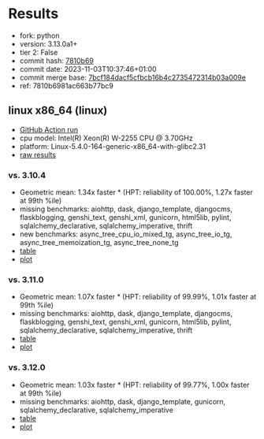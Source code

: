 # Results

- fork: python
- version: 3.13.0a1+
- tier 2: False
- commit hash: [7810b69](https://github.com/python/cpython/commit/7810b69)
- commit date: 2023-11-03T10:37:46+01:00
- commit merge base: [7bcf184dacf5cfbcb16b4c2735472314b03a009e](https://github.com/python/cpython/commit/7bcf184dacf5cfbcb16b4c2735472314b03a009e)
- ref: 7810b6981ac663b77bc9

## linux x86_64 (linux)

- [GitHub Action run](https://github.com/faster-cpython/benchmarking/actions/runs/6744730779)
- cpu model: Intel(R) Xeon(R) W-2255 CPU @ 3.70GHz
- platform: Linux-5.4.0-164-generic-x86_64-with-glibc2.31
- [raw results](bm-20231103-linux-x86_64-python-7810b6981ac663b77bc9-3.13.0a1%2B-7810b69.json)

### vs. 3.10.4

- Geometric mean: 1.34x faster \* (HPT: reliability of 100.00%, 1.27x faster at 99th %ile)
- missing benchmarks: aiohttp, dask, django_template, djangocms, flaskblogging, genshi_text, genshi_xml, gunicorn, html5lib, pylint, sqlalchemy_declarative, sqlalchemy_imperative, thrift
- new benchmarks: async_tree_cpu_io_mixed_tg, async_tree_io_tg, async_tree_memoization_tg, async_tree_none_tg
- [table](bm-20231103-linux-x86_64-python-7810b6981ac663b77bc9-3.13.0a1%2B-7810b69-vs-3.10.4.md)
- [plot](bm-20231103-linux-x86_64-python-7810b6981ac663b77bc9-3.13.0a1%2B-7810b69-vs-3.10.4.png)

### vs. 3.11.0

- Geometric mean: 1.07x faster \* (HPT: reliability of 99.99%, 1.01x faster at 99th %ile)
- missing benchmarks: aiohttp, dask, django_template, djangocms, flaskblogging, genshi_text, genshi_xml, gunicorn, html5lib, pylint, sqlalchemy_declarative, sqlalchemy_imperative, thrift
- [table](bm-20231103-linux-x86_64-python-7810b6981ac663b77bc9-3.13.0a1%2B-7810b69-vs-3.11.0.md)
- [plot](bm-20231103-linux-x86_64-python-7810b6981ac663b77bc9-3.13.0a1%2B-7810b69-vs-3.11.0.png)

### vs. 3.12.0

- Geometric mean: 1.03x faster \* (HPT: reliability of 99.77%, 1.00x faster at 99th %ile)
- missing benchmarks: aiohttp, dask, django_template, gunicorn, sqlalchemy_declarative, sqlalchemy_imperative
- [table](bm-20231103-linux-x86_64-python-7810b6981ac663b77bc9-3.13.0a1%2B-7810b69-vs-3.12.0.md)
- [plot](bm-20231103-linux-x86_64-python-7810b6981ac663b77bc9-3.13.0a1%2B-7810b69-vs-3.12.0.png)

